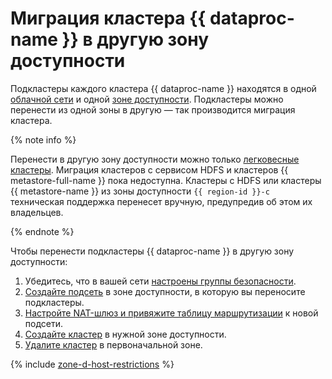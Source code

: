 # Миграция кластера {{ dataproc-name }} в другую зону доступности

Подкластеры каждого кластера {{ dataproc-name }} находятся в одной [облачной сети](../../vpc/concepts/network.md#network) и одной [зоне доступности](../../overview/concepts/geo-scope.md). Подкластеры можно перенести из одной зоны в другую — так производится миграция кластера.

{% note info %}

Перенести в другую зону доступности можно только [легковесные кластеры](../concepts/index.md#light-weight-clusters). Миграция кластеров с сервисом HDFS и кластеров {{ metastore-full-name }} пока недоступна. Кластеры с HDFS или кластеры {{ metastore-name }} из зоны доступности `{{ region-id }}-c` техническая поддержка перенесет вручную, предупредив об этом их владельцев.

{% endnote %}

Чтобы перенести подкластеры {{ dataproc-name }} в другую зону доступности:

1. Убедитесь, что в вашей сети [настроены группы безопасности](cluster-create.md#change-security-groups).
1. [Создайте подсеть](../../vpc/operations/subnet-create.md) в зоне доступности, в которую вы переносите подкластеры.
1. [Настройте NAT-шлюз и привяжите таблицу маршрутизации](../../vpc/operations/create-nat-gateway.md) к новой подсети.
1. [Создайте кластер](cluster-create.md#create) в нужной зоне доступности.
1. [Удалите кластер](cluster-delete.md) в первоначальной зоне.

{% include [zone-d-host-restrictions](../../_includes/mdb/ru-central1-d-broadwell.md) %}
